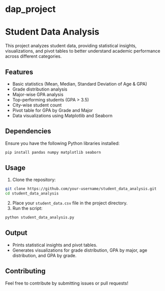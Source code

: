# dap_project
# Student Data Analysis

This project analyzes student data, providing statistical insights, visualizations, and pivot tables to better understand academic performance across different categories.

## Features
- Basic statistics (Mean, Median, Standard Deviation of Age & GPA)
- Grade distribution analysis
- Major-wise GPA analysis
- Top-performing students (GPA > 3.5)
- City-wise student count
- Pivot table for GPA by Grade and Major
- Data visualizations using Matplotlib and Seaborn

## Dependencies
Ensure you have the following Python libraries installed:
```bash
pip install pandas numpy matplotlib seaborn
```

## Usage
1. Clone the repository:
```bash
git clone https://github.com/your-username/student_data_analysis.git
cd student_data_analysis
```
2. Place your `student_data.csv` file in the project directory.
3. Run the script:
```bash
python student_data_analysis.py
```

## Output
- Prints statistical insights and pivot tables.
- Generates visualizations for grade distribution, GPA by major, age distribution, and GPA by grade.

## Contributing
Feel free to contribute by submitting issues or pull requests!

